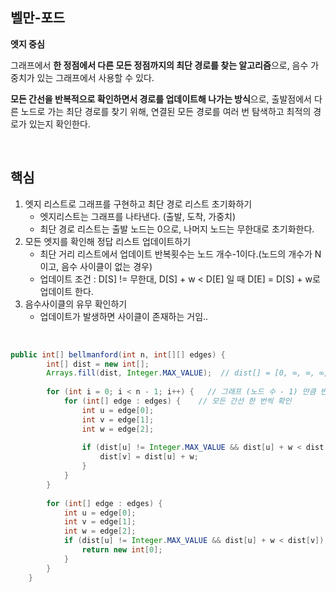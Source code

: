 ## 벨만-포드

**엣지 중심**
    
그래프에서 **한 정점에서 다른 모든 정점까지의 최단 경로를 찾는 알고리즘**으로, 음수 가중치가 있는 그래프에서 사용할 수 있다.   



**모든 간선을 반복적으로 확인하면서 경로를 업데이트해 나가는 방식**으로, 출발점에서 다른 노드로 가는 최단 경로를 찾기 위해, 연결된 모든 경로를 여러 번 탐색하고 최적의 경로가 있는지 확인한다.

<br>


## 핵심
1. 엣지 리스트로 그래프를 구현하고 최단 경로 리스트 초기화하기
   - 엣지리스트는 그래프를 나타낸다. (출발, 도착, 가중치)
   - 최단 경로 리스트는 출발 노드는 0으로, 나머지 노드는 무한대로 초기화한다.
2. 모든 엣지를 확인해 정답 리스트 업데이트하기
   - 최단 거리 리스트에서 업데이트 반복횟수는 노드 개수-1이다.(노드의 개수가 N이고, 음수 사이클이 없는 경우)
   - 업데이트 조건 : D[S] != 무한대, D[S] + w < D[E] 일 때 D[E] = D[S] + w로 업데이트 한다.
3. 음수사이클의 유무 확인하기
   - 업데이트가 발생하면 사이클이 존재하는 거임..
<br>


```java
public int[] bellmanford(int n, int[][] edges) {
        int[] dist = new int[];
        Arrays.fill(dist, Integer.MAX_VALUE);  // dist[] = [0, ∞, ∞, ∞, ∞]
        
        for (int i = 0; i < n - 1; i++) {   // 그래프 (노드 수 - 1) 만큼 반복
            for (int[] edge : edges) {    // 모든 간선 한 번씩 확인
                int u = edge[0];
                int v = edge[1];
                int w = edge[2];
                
                if (dist[u] != Integer.MAX_VALUE && dist[u] + w < dist[v]) {
                    dist[v] = dist[u] + w;
                }
            }
        }
        
        for (int[] edge : edges) {
            int u = edge[0];
            int v = edge[1];
            int w = edge[2];
            if (dist[u] != Integer.MAX_VALUE && dist[u] + w < dist[v]) {
                return new int[0];
            }
        }
    }
```

